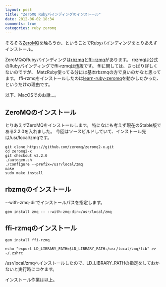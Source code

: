 ```yaml
---
layout: post
title: "ZeroMQ Rubyバインディングのインストール"
date: 2012-06-02 18:34
comments: true
categories: ruby zeromq
---
```


そろそろ[ZeroMQ](http://www.zeromq.org/)を触ろうか、ということでRubyバインディングをとりあえずインストール。

ZeroMQのRubyバインディングは[rbzmq](https://github.com/zeromq/rbzmq)と[ffi-rzmq](https://github.com/chuckremes/ffi-rzmq)があります。
rbzmqは公式のRubyバインディングでffi-rzmqは[ffi](http://www.slideshare.net/copiousfreetime/ffi-building-cross-engine-ruby-extensions)版です。
ffiに関しては、さっぱり詳しくないのですが、
MatzRuby使ってる分には基本rbzmqの方で良いのかなと思ってます。
ffi-rzmqをインストールしたのは[learn-ruby-zeromq](https://github.com/andrewvc/learn-ruby-zeromq)を動かしたかった、というだけの理由です。

以下、MacOSでのお話…。

## ZeroMQのインストール

とりあえずZeroMQをインストールします。
特になにも考えず現在のStable版である2.2.0を入れました。
今回はソースビルドしていて、インストール先は/usr/local/zmqです。

    git clone https://github.com/zeromq/zeromq2-x.git
    cd zeromq2-x
    git checkout v2.2.0
    ./autogen.sh
    ./configure --prefix=/usr/local/zmq
    make
    sudo make install

## rbzmqのインストール

--with-zmq-dirでインストールパスを指定します。

    gem install zmq -- --with-zmq-dir=/usr/local/zmq

## ffi-rzmqのインストール

    gem install ffi-rzmq

    echo "export LD_LIBRARY_PATH=$LD_LIBRARY_PATH:/usr/local/zmq/lib" >> ~/.zshrc

/usr/local/zmqへインストールしたので、LD\_LIBRARY\_PATHの指定をしておかないと実行時にコケます。


インストール作業は以上。
